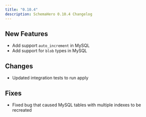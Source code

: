 ```yaml
---
title: "0.10.4"
description: SchemaHero 0.10.4 Changelog
---
```


## New Features

- Add support `auto_increment` in MySQL
- Add support for `blob` types in MySQL

## Changes

- Updated integration tests to run apply

## Fixes

- Fixed bug that caused MySQL tables with multiple indexes to be recreated
